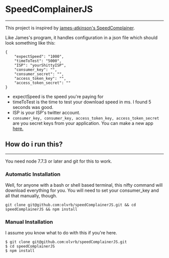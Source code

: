 # SpeedComplainerJS
---
This project is inspired by [james-atkinson's SpeedComplainer](https://github.com/james-atkinson/speedcomplainer). 

Like James's program, it handles configuration in a json file which should look something like this:

```
{
    "expectSpeed": "1000", 
    "timeToTest": "5000", 
    "ISP": "yourShittyISP",
    "consumer_key": "",
    "consumer_secret": "",
    "access_token_key": "",
    "access_token_secret": ""
}
```
- expectSpeed is the speed you're paying for
- timeToTest is the time to test your download speed in ms. I found 5 seconds was good.
- ISP is your ISP's twitter account. 
- `consumer_key, consumer_key, access_token_key, access_token_secret` are you secret keys from your application. You can make a new app [here.](https://apps.twitter.com/app/new)


## How do i run this?
---
You need node 7.7.3 or later and git for this to work.
### Automatic Installation
Well, for anyone with a bash or shell based terminal, this nifty command will download everything for you. You will need to set your consumer_key and all that manually, though.
```
git clone git@github.com:olvrb/speedComplainerJS.git && cd speedComplainerJS && npm install 
```

### Manual Installation
I assume you know what to do with this if you're here.
```
$ git clone git@github.com:olvrb/speedComplainerJS.git
$ cd speedComplainerJS
$ npm install
```